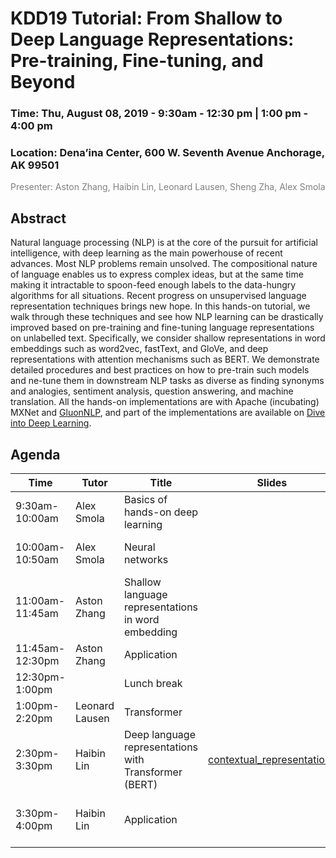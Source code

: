 KDD19 Tutorial: From Shallow to Deep Language Representations: Pre-training, Fine-tuning, and Beyond
==================================================================

<h3>Time: Thu, August 08, 2019 - 9:30am - 12:30 pm | 1:00 pm - 4:00 pm</h3>
<h3>Location: Dena’ina Center, 600 W. Seventh Avenue Anchorage, AK 99501</h3>

<span style="color:grey">Presenter: Aston Zhang, Haibin Lin, Leonard Lausen, Sheng Zha, Alex Smola</span><br/>


Abstract
--------
Natural language processing (NLP) is at the core of the pursuit for artificial intelligence, with deep learning as the main powerhouse of recent advances. Most NLP problems remain unsolved. The compositional nature of language enables us to express complex ideas, but at the same time making it intractable to spoon-feed enough labels to the data-hungry algorithms for all situations. Recent progress on unsupervised language representation techniques brings new hope. In this hands-on tutorial, we walk through these techniques and see how NLP learning can be drastically improved based on pre-training and fine-tuning language representations on unlabelled text. Specifically, we consider shallow representations in word embeddings such as word2vec, fastText, and GloVe, and deep representations with attention mechanisms such as BERT. We demonstrate detailed procedures and best practices on how to pre-train such models and  ne-tune them in downstream NLP tasks as diverse as finding synonyms and analogies, sentiment analysis, question answering, and machine translation. All the hands-on implementations are with Apache (incubating) MXNet and [GluonNLP](http://gluon-nlp.mxnet.io/), and part of the implementations are available on [Dive into Deep Learning](https://www.d2l.ai).


Agenda
------

| Time        | Tutor        | Title                                                                    | Slides  | Notebooks  |
|-------------|-------------|------------------------------------------------------------------------|------------|------------|
| 9:30am-10:00am | Alex Smola | Basics of hands-on deep learning                                             || [ndarray](01_ndarray_autograd/ndarray.ipynb), [autograd](01_ndarray_autograd/autograd.ipynb) |
| 10:00am-10:50am | Alex Smola | Neural networks                                    ||  [mlp-method](02_neural_nets/mlp.ipynb) [mlp-scratch](02_neural_nets/mlp-scratch.ipynb) [mlp-gluon](02_neural_nets/mlp-gluon.ipynb) |
| 11:00am-11:45am | Aston Zhang  | Shallow language representations in word embedding           || [word2vec](03_word_embedding/word2vec.ipynb), [fasttext](03_word_embedding/fasttext.ipynb), [GloVe](03_word_embedding/glove.ipynb), [pre-train](03_word_embedding/word2vec-gluon.ipynb) |
| 11:45am-12:30pm | Aston Zhang   | Application                                       || [analogy](04_word_embedding_app/similarity-analogy.ipynb), [sa-rnn](04_word_embedding_app/sentiment-analysis-rnn.ipynb), [sa-cnn](04_word_embedding_app/sentiment-analysis-cnn.ipynb)|
| 12:30pm-1:00pm |    | Lunch break                                                         ||  |
| 1:00pm-2:20pm | Leonard Lausen   | Transformer                                                     ||[transformer](05_transformer/transformer.ipynb)  |
| 2:30pm-3:30pm | Haibin Lin   | Deep language representations with Transformer (BERT)       | [contextual_representations](06_bert/contextual_representations.pdf) |   |
| 3:30pm-4:00pm | Haibin Lin   | Application                                                || [text classification](07_bert_app/bert.ipynb), [question answering](07_bert_app/question_answering.ipynb) |
